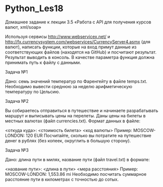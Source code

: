 # Python_Les18

Домашнее задание к лекции 3.5 «Работа с API для получения курсов валют, xml/soap»

Используя сервисы http://www.webservicex.net/ и http://fx.currencysystem.com/webservices/CurrencyServer4.asmx (для валют),
написать функции, которые на вход примут данные из соответствующих файлов (находятся на GitHub) и посчитают результат.
Результат выводить в консоль. В качестве параметра функция должна принимать путь к файлу с данными.

Задача №1

Дано: семь значений температур по Фаренгейту в файле temps.txt.
Необходимо вывести среднюю за неделю арифметическую температуру по Цельсию.

Задача №2

Вы собираетесь отправиться в путешествие и начинаете разрабатывать маршрут и выписывать цены на перелеты.
Даны цены на билеты в местных валютах (файл currencies.txt). Формат данных в файле:

<откуда куда>: <стоимость билета> <код валюты>
Пример:
MOSCOW-LONDON: 120 EUR
Посчитайте, сколько вы потратите на путешествие денег в рублях (без копеек, округлить в большую сторону).

Задача №3

Дано: длина пути в милях, название пути (файл travel.txt) в формате:

<название пути>: <длина в пути> <мера расстояния>
Пример:
MOSCOW-LONDON: 1,553.86 mi
Необходимо посчитать суммарное расстояние пути в километрах с точностью до сотых.
